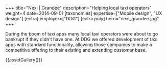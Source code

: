 +++
title="Nexi | Grandee"
description="Helping local taxi operators"
weight=4
date=2014-09-01
[taxonomies]
expertise=["Mobile design", "UX design"]
[extra]
employer=["DDG"]
[extra.poly]
hero="nexi_grandee.jpg"
+++

During the boom of taxi apps many local taxi operators were about to go bankrupt if they didn't have one. At DDG we offered development of taxi apps with standard functionality, allowing those companies to make a competitive offering to their existing and extending customer base.

{{assetGallery()}}